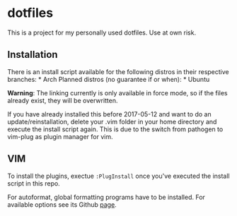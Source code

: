 # dotfiles
This is a project for my personally used dotfiles.
Use at own risk.

## Installation
There is an install script available for the following distros in their respective branches:
	* Arch
Planned distros (no guarantee if or when):
	* Ubuntu


**Warning**: The linking currently is only available in force mode, so if the files already exist, they will be overwritten.  

If you have already installed this before 2017-05-12 and want to do an update/reinstallation, delete your .vim folder in your home directory and execute the install script again.
This is due to the switch from pathogen to vim-plug as plugin manager for vim.

## VIM
To install the plugins, exectue `:PlugInstall` once you've executed the install script in this repo.

For autoformat, global formatting programs have to be installed. For available options see its Github [page](https://github.com/Chiel92/vim-autoformat).
